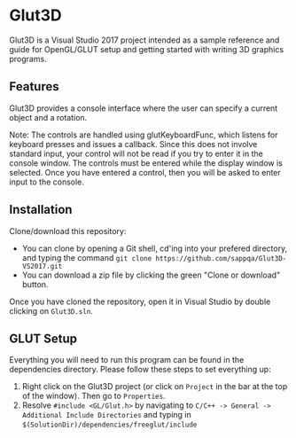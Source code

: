 Glut3D
======

Glut3D is a Visual Studio 2017 project intended as a sample reference and guide for OpenGL/GLUT setup and getting started with writing 3D graphics programs.

Features
--------

Glut3D provides a console interface where the user can specify a current object and a rotation.

Note: The controls are handled using glutKeyboardFunc, which listens for keyboard presses and issues a callback. Since this does not involve standard input, your control will not be read if you try to enter it in the console window. The controls must be entered while the display window is selected. Once you have entered a control, then you will be asked to enter input to the console.

Installation
------------

Clone/download this repository:

- You can clone by opening a Git shell, cd'ing into your prefered directory, and typing the command `git clone https://github.com/sappqa/Glut3D-VS2017.git`
- You can download a zip file by clicking the green "Clone or download" button.

Once you have cloned the repository, open it in Visual Studio by double clicking on `Glut3D.sln`.

GLUT Setup
----------

Everything you will need to run this program can be found in the dependencies directory. Please follow these steps to set everything up:
1. Right click on the Glut3D project (or click on `Project` in the bar at the top of the window). Then go to `Properties`.
2. Resolve `#include <GL/Glut.h>` by navigating to `C/C++ -> General -> Additional Include Directories` and typing in `$(SolutionDir)/dependencies/freeglut/include`
